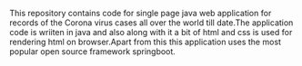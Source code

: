 This repository contains code for single page java web application for  records of the Corona virus cases all over the world till date.The application code is wriiten in java and also along with it a bit of html and css is used for rendering html on browser.Apart from this this application uses the most popular open source framework springboot.
